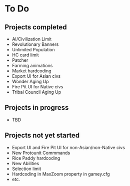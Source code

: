 # To Do 

Projects completed
--------------------

* AI/Civilization Limit
* Revolutionary Banners
* Unlimited Population
* HC card limit
* Patcher
* Farming animations
* Market hardcoding
* Export UI for Asian civs
* Wonder Aging Up
* Fire Pit UI for Native civs
* Tribal Council Aging Up

Projects in progress
--------------------
  
* TBD
  
Projects not yet started
------------------------

* Export UI and Fire Pit UI for non-Asian/non-Native civs
* New Protounit Commmands
* Rice Paddy hardcoding
* New Abilities
* Selection limit
* Hardcoding in MaxZoom property in gamey.cfg
* etc.
